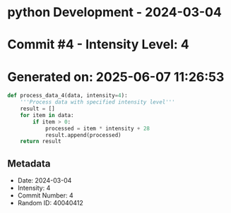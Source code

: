 ﻿# python Development - 2024-03-04
# Commit #4 - Intensity Level: 4
# Generated on: 2025-06-07 11:26:53
```python
def process_data_4(data, intensity=4):
    '''Process data with specified intensity level'''
    result = []
    for item in data:
        if item > 0:
            processed = item * intensity + 28
            result.append(processed)
    return result
```
## Metadata
- Date: 2024-03-04
- Intensity: 4
- Commit Number: 4
- Random ID: 40040412
